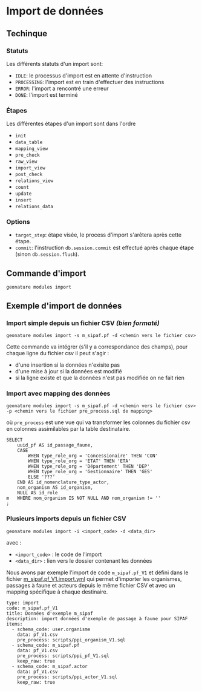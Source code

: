 # Import de données

## Techinque

### Statuts

Les différents statuts d'un import sont:

- `IDLE`: le processus d'import est en attente d'instruction
- `PROCESSING`: l'import est en train d'effectuer des instructions
- `ERROR`: l'import a rencontré une erreur
- `DONE`: l'import est terminé

### Étapes

Les différentes étapes d'un import sont dans l'ordre

- `init`
- `data_table`
- `mapping_view`
- `pre_check`
- `raw_view`
- `import_view`
- `post_check`
- `relations_view`
- `count`
- `update`
- `insert`
- `relations_data`

### Options

- `target_step`: étape visée, le process d'import s'arêtera après cette étape.
- `commit`: l'instruction `db.session.commit` est effectué après chaque étape (sinon `db.session.flush`).







## Commande d'import

```
geonature modules import
```

## Exemple d'import de données


### Import simple depuis un fichier CSV *(bien formaté)*

```
geonature modules import -s m_sipaf.pf -d <chemin vers le fichier csv>
```

Cette commande va intégrer (s'il y a correspondance des champs), pour chaque ligne du fichier csv il peut s'agir :
- d'une insertion si la données n'exisite pas
- d'une mise à jour si la données est modifié
- si la ligne existe et que la données n'est pas modifiée on ne fait rien

### Import avec mapping des données

```
geonature modules import -s m_sipaf.pf -d <chemin vers le fichier csv> -p <chemin vers le fichier pre_process.sql de mapping>
```

où `pre_process` est une vue qui va transformer les colonnes du fichier csv en colonnes assimilables par la table destinataire.

```
SELECT
	uuid_pf AS id_passage_faune,
	CASE
		WHEN type_role_org = 'Concessionaire' THEN 'CON'
		WHEN type_role_org = 'ETAT' THEN 'ETA'
		WHEN type_role_org = 'Département' THEN 'DEP'
		WHEN type_role_org = 'Gestionnaire' THEN 'GES'
		ELSE '???'
	END AS id_nomenclature_type_actor,
	nom_organism AS id_organism,
    NULL AS id_role
m	WHERE nom_organism IS NOT NULL AND nom_organism != ''
;
```


### Plusieurs imports depuis un fichier CSV

```
geonature modules import -i <import_code> -d <data_dir>
```

avec :

- `<import_code>` : le code de l'import
- `<data_dir>` : lien vers le dossier contenant les données

Nous avons par exemple l'import de code `m_sipaf.pf_V1` et défini dans le fichier [m_sipaf.pf_V1.import.yml](../config/modules/contrib/m_sipaf/imports/m_sipaf.pf_V1.import.yml) qui permet d'importer les organismes, passages à faune et acteurs depuis le même fichier CSV et avec un mapping spécifique à chaque destinaire.

```
type: import
code: m_sipaf.pf_V1
title: Données d'exemple m_sipaf
description: import données d'exemple de passage à faune pour SIPAF
items:
  - schema_code: user.organisme
    data: pf_V1.csv
    pre_process: scripts/ppi_organism_V1.sql
  - schema_code: m_sipaf.pf
    data: pf_V1.csv
    pre_process: scripts/ppi_pf_V1.sql
    keep_raw: true
  - schema_code: m_sipaf.actor
    data: pf_V1.csv
    pre_process: scripts/ppi_actor_V1.sql
    keep_raw: true
```
